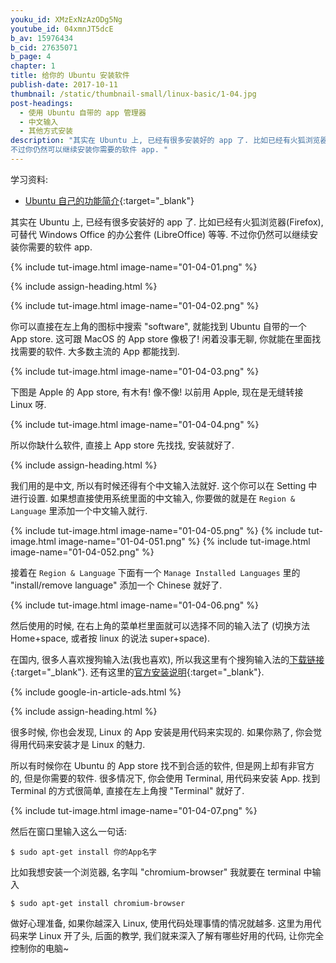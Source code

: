 ```yaml
---
youku_id: XMzExNzAzODg5Ng
youtube_id: 04xmnJT5dcE
b_av: 15976434
b_cid: 27635071
b_page: 4
chapter: 1
title: 给你的 Ubuntu 安装软件
publish-date: 2017-10-11
thumbnail: /static/thumbnail-small/linux-basic/1-04.jpg
post-headings:
  - 使用 Ubuntu 自带的 app 管理器
  - 中文输入
  - 其他方式安装
description: "其实在 Ubuntu 上, 已经有很多安装好的 app 了. 比如已经有火狐浏览器(Firefox), 可替代 Windows Office 的办公套件 (LibreOffice) 等等.
不过你仍然可以继续安装你需要的软件 app. "
---
```


学习资料:
* [Ubuntu 自己的功能简介](https://www.ubuntu.com/desktop/features){:target="_blank"}


其实在 Ubuntu 上, 已经有很多安装好的 app 了. 比如已经有火狐浏览器(Firefox), 可替代 Windows Office 的办公套件 (LibreOffice) 等等.
不过你仍然可以继续安装你需要的软件 app.

{% include tut-image.html image-name="01-04-01.png" %}




{% include assign-heading.html %}


{% include tut-image.html image-name="01-04-02.png" %}

你可以直接在左上角的图标中搜索 "software", 就能找到 Ubuntu 自带的一个 App store. 这可跟 MacOS 的 App store 像极了!
闲着没事无聊, 你就能在里面找找需要的软件. 大多数主流的 App 都能找到.

{% include tut-image.html image-name="01-04-03.png" %}

下图是 Apple 的 App store, 有木有! 像不像! 以前用 Apple, 现在是无缝转接 Linux 呀.

{% include tut-image.html image-name="01-04-04.png" %}

所以你缺什么软件, 直接上 App store 先找找, 安装就好了.





{% include assign-heading.html %}

我们用的是中文, 所以有时候还得有个中文输入法就好. 这个你可以在 Setting 中进行设置.
如果想直接使用系统里面的中文输入, 你要做的就是在 `Region & Language` 里添加一个中文输入就行.

{% include tut-image.html image-name="01-04-05.png" %}
{% include tut-image.html image-name="01-04-051.png" %}
{% include tut-image.html image-name="01-04-052.png" %}

接着在 `Region & Language` 下面有一个 `Manage Installed Languages` 里的 "install/remove language" 添加一个 Chinese 就好了.

{% include tut-image.html image-name="01-04-06.png" %}

然后使用的时候, 在右上角的菜单栏里面就可以选择不同的输入法了 (切换方法 Home+space, 或者按 linux 的说法 super+space).

在国内, 很多人喜欢搜狗输入法(我也喜欢), 所以我这里有个搜狗输入法的[下载链接](https://pinyin.sogou.com/linux/?r=pinyin){:target="_blank"}.
还有这里的[官方安装说明](https://pinyin.sogou.com/linux/help.php){:target="_blank"}.




{% include google-in-article-ads.html %}

{% include assign-heading.html %}

很多时候, 你也会发现, Linux 的 App 安装是用代码来实现的. 如果你熟了, 你会觉得用代码来安装才是 Linux 的魅力.

所以有时候你在 Ubuntu 的 App store 找不到合适的软件, 但是网上却有非官方的, 但是你需要的软件. 很多情况下, 你会使用 Terminal, 用代码来安装 App.
找到 Terminal 的方式很简单, 直接在左上角搜 "Terminal" 就好了.

{% include tut-image.html image-name="01-04-07.png" %}

然后在窗口里输入这么一句话:

```shell
$ sudo apt-get install 你的App名字
```

比如我想安装一个浏览器, 名字叫 "chromium-browser" 我就要在 terminal 中输入

```shell
$ sudo apt-get install chromium-browser
```

做好心理准备, 如果你越深入 Linux, 使用代码处理事情的情况就越多. 这里为用代码来学 Linux 开了头,
后面的教学, 我们就来深入了解有哪些好用的代码, 让你完全控制你的电脑~

